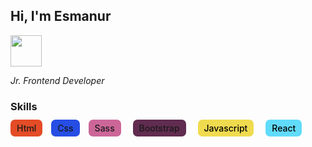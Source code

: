 ## Hi, I'm Esmanur

<img src="https://camo.githubusercontent.com/63371d36886ee658f5a97401f393e1ab1684b2fd3de674b8f5efc7d410b2a3d0/68747470733a2f2f6d656469612e67697068792e636f6d2f6d656469612f57556c706c634d704f43456d5447427442572f67697068792e676966" width="50">

_Jr. Frontend Developer_ 


### Skills

<span style="background-color: #e34c26; padding: 5 10; font-weight: 500; margin-right: 10px; border-radius: .5em;">Html</span>
<span style="background-color: 264de4; padding: 5 10; font-weight: 500; margin-right: 10px; border-radius: .5em;">Css</span>
<span style="background-color: #cc6699; padding: 5 10; font-weight: 500; margin-right: 15px; border-radius: .5em;">Sass</span>
<span style="background-color: #602C50; padding: 5 10; font-weight: 500; margin-right: 15px; border-radius: .5em;">Bootstrap</span>
<span style="background-color: #f0db4f; color: #000; padding: 5 10; font-weight: 500; margin-right: 15px; border-radius: .5em;">Javascript</span>
<span style="background-color: #61DBFB; color: #000; padding: 5 10; font-weight: 500; margin-right: 15px; border-radius: .5em;">React</span>
